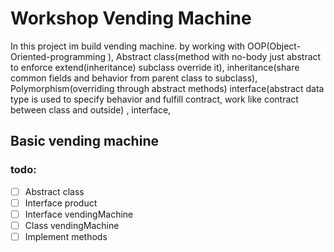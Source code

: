 # Workshop Vending Machine 
In this project  im build vending machine. by working with OOP(Object-Oriented-programming ),
Abstract class(method with no-body just abstract to enforce extend(inheritance) subclass override it),
inheritance(share common fields and behavior from parent class to subclass),
Polymorphism(overriding through abstract methods)
interface(abstract data type is used to specify behavior and fulfill contract, work like contract between class and outside)
, interface, 

## Basic vending machine

### todo:
- [ ] Abstract class
- [ ] Interface product
- [ ] Interface vendingMachine
- [ ] Class vendingMachine
- [ ] Implement methods